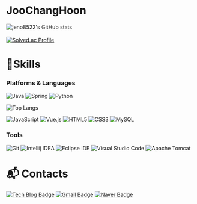 # JooChangHoon

![jeno8522's GitHub stats](https://github-readme-stats.vercel.app/api?username=jeno8522&show_icons=true&theme=dark)
<br><br>
[![Solved.ac Profile](http://mazassumnida.wtf/api/v2/generate_badge?boj=jeno8522)](https://solved.ac/jeno8522/)
# 💪Skills
### Platforms & Languages
![Java](https://img.shields.io/badge/Java-007396.svg?&style=for-the-badge&logo=Java&logoColor=white)
![Spring](https://img.shields.io/badge/spring-%236DB33F.svg?style=for-the-badge&logo=spring&logoColor=white)
![Python](https://img.shields.io/badge/Python-3776AB.svg?&style=for-the-badge&logo=Python&logoColor=white)
<br>

![Top Langs](https://github-readme-stats.vercel.app/api/top-langs/?username=jeno8522&layout=compact)
</p>

![JavaScript](https://img.shields.io/badge/JavaScript-F7DF1E.svg?&style=for-the-badge&logo=JavaScript&logoColor=white)
![Vue.js](https://img.shields.io/badge/vuejs-%2335495e.svg?style=for-the-badge&logo=vuedotjs&logoColor=%234FC08D)
![HTML5](https://img.shields.io/badge/HTML5-E34F26.svg?&style=for-the-badge&logo=HTML5&logoColor=white)
![CSS3](https://img.shields.io/badge/CSS3-1572B6.svg?&style=for-the-badge&logo=CSS3&logoColor=white)
![MySQL](https://img.shields.io/badge/MySQL-4479A1.svg?&style=for-the-badge&logo=MySQL&logoColor=white)

### Tools
![Git](https://img.shields.io/badge/Git-F05032.svg?&style=for-the-badge&logo=Git&logoColor=white)
![Intellij IDEA](https://img.shields.io/badge/intellijidea-0071C5?style=for-the-badge&logo=Intellij%20IDEA&logoColor=white)
![Eclipse IDE](https://img.shields.io/badge/Eclipse%20IDE-2C2255.svg?&style=for-the-badge&logo=Eclipse%20IDE&logoColor=white)
![Visual Studio Code](https://img.shields.io/badge/Visual%20Studio%20Code-007ACC.svg?&style=for-the-badge&logo=Visual%20Studio%20Code&logoColor=white)
![Apache Tomcat](https://img.shields.io/badge/apache%20tomcat-%23F8DC75.svg?style=for-the-badge&logo=apache-tomcat&logoColor=black)

 
# :mailbox_with_mail: Contacts
[![Tech Blog Badge](http://img.shields.io/badge/-Tech%20blog-black?style=flat-square&logo=github&link=https://velog.io/@jeno8522)](https://jeno8522.tistory.com)
[![Gmail Badge](https://img.shields.io/badge/Gmail-d14836?style=flat-square&logo=Gmail&logoColor=white&link=mailto:limjs4476@gmail.com)](mailto:jeno8522@gmail.com)
[![Naver Badge](https://img.shields.io/badge/Naver-03C75A?style=flat-square&logo=Naver&logoColor=white&link=mailto:jeno2005@naver.com)](mailto:jeno2005@naver.com)




